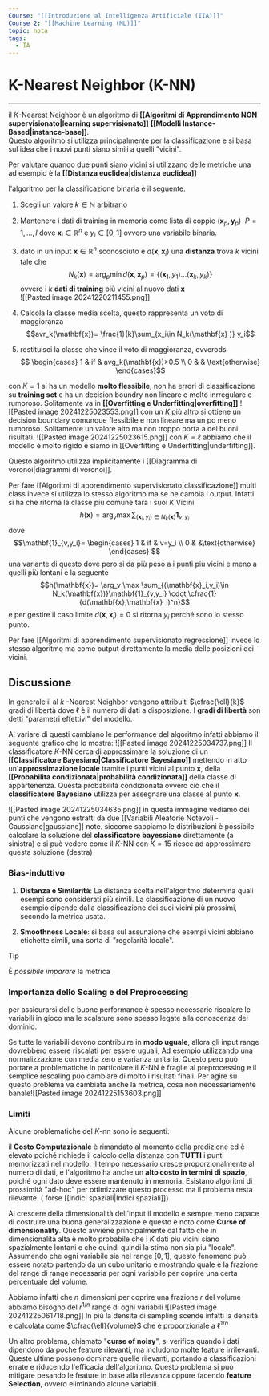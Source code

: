 ```yaml
---
Course: "[[Introduzione al Intelligenza Artificiale (IIA)]]"
Course 2: "[[Machine Learning (ML)]]"
topic: nota
tags:
  - IA
---
```


# K-Nearest Neighbor (K-NN)
---
il $K$-Nearest Neighbor è un algoritmo di __[[Algoritmi di Apprendimento NON supervisionato|learning supervisionato]]__ __[[Modelli Instance-Based|instance-base]]__.  
Questo algoritmo si utilizza principalmente per la classificazione e si basa sul idea  che i nuovi punti siano simili a quelli "vicini".

Per valutare quando due punti siano vicini si utilizzano delle metriche una ad esempio è la __[[Distanza euclidea|distanza euclidea]]__ 


l'algoritmo per la classificazione binaria è il seguente. 
1. Scegli un valore $k \in \mathbb{N}$ arbitrario 
2. Mantenere i dati di training  in memoria come lista  di coppie $( \mathbf{x}_p, \mathbf{y}_p) \ \ P=1,\dots,l$ dove $\mathbf{x}_i\in \mathbb{R}^n$ e $y_i\in [0,1]$ ovvero una variabile binaria.
3. dato in un input $\mathbf{x}\in \mathbb{R}^n$ sconosciuto e $d(\mathbf{x},\mathbf{x}_i)$ una __distanza__ trova $k$ vicini tale che  $$N_k(\mathbf{x})= \arg_p \min d(\mathbf{x} ,\mathbf{x}_p) = \{(\mathbf{x}_1,y_1)\dots(\mathbf{x}_k,y_k)\}$$ ovvero i $k$  __dati di training__ più vicini al nuovo dati $\mathbf{x}$  
![[Pasted image 20241220211455.png]]

4. Calcola la classe media scelta, questo rappresenta un voto di maggioranza  $$avr_k(\mathbf{x})= \frac{1}{k}\sum_{x_i\in N_k(\mathbf{x} )} y_i$$
5. restituisci la classe che vince il voto di maggioranza, ovverods$$
\begin{cases}
1 & if & avg_k(\mathbf{x})>0.5 \\
0 & & \text{otherwise}
\end{cases}$$ 


con $K=1$ si ha un modello __molto flessibile__, non ha errori di classificazione su __training set__ e ha un decision boundry non lineare e molto inrregulare e rumoroso. Solitamente va in __[[Overfitting e Underfitting|overfitting]]__
![[Pasted image 20241225023553.png]]
con un $K$ più altro si ottiene un decision boundary comunque flessibile e non lineare ma un po meno rumoroso. Solitamente un valore alto ma non troppo porta a dei buoni risultati.
![[Pasted image 20241225023615.png]]
con $K=\ell$ abbiamo che il modello è molto rigido è siamo in [[Overfitting e Underfitting|underfitting]].

Questo algoritmo utilizza implicitamente i [[Diagramma di voronoi|diagrammi di voronoi]].


Per fare [[Algoritmi di apprendimento supervisionato|classificazione]] multi class invece si utilizza lo stesso algoritmo ma se ne cambia l output. Infatti si ha che ritorna la classe più comune tara i suoi $K$ Vicini$$h(\mathbf{x})= \arg_v \max \sum_{(\mathbf{x}_i,y_i)\in N_k(\mathbf{x})}\mathbf{1}_{v,y_i}$$dove $$\mathbf{1}_{v,y_i}=
\begin{cases}
1 & if & v=y_i \\
0 & &\text{otherwise} 
\end{cases}
$$ una variante di questo dove pero si da più peso a i punti più vicini e meno a quelli più lontani è la seguente $$h(\mathbf{x})= \arg_v \max \sum_{(\mathbf{x}_i,y_i)\in N_k(\mathbf{x})}\mathbf{1}_{v,y_i} \cdot \cfrac{1}{d(\mathbf{x},\mathbf{x}_i)^n}$$ e per gestire il caso limite $d(\mathbf{x},\mathbf{x}_i)=0$ si ritorna $y_i$ perché sono lo stesso punto.



Per fare [[Algoritmi di apprendimento supervisionato|regressione]] invece lo stesso algoritmo ma come output direttamente la media delle posizioni dei vicini.



## Discussione
In generale il al $k$ -Nearest Neighbor vengono attribuiti $\cfrac{\ell}{k}$ gradi di libertà  dove $\ell$  è il numero di dati a disposizione.
I __gradi di libertà__ son detti "parametri effettivi" del modello.

Al variare di questi cambiano le performance del algoritmo infatti abbiamo il seguente grafico che lo mostra:
![[Pasted image 20241225034737.png]]
Il classificatore $K$-NN  cerca di approssimare la soluzione di un __[[Classificatore Bayesiano|Classificatore Bayesiano]]__ mettendo in atto un'__approssimazione locale__ tramite i punti vicini al punto $\mathbf{x}$, della  __[[Probabilita condizionata|probabilità condizionata]]__ della classe di appartenenza. Questa probabilità condizionata ovvero ciò che il __classificatore Bayesiano__ utilizza per assegnare una classe al punto $\mathbf{x}$.

![[Pasted image 20241225034635.png]]
in questa immagine vediamo dei punti che vengono estratti  da due [[Variabili Aleatorie Notevoli - Gaussiane|gaussiane]] note. siccome sappiamo le distribuzioni è possibile calcolare la soluzione del __classificatore bayessiano__ direttamente (a sinistra)  e si può vedere come  il $K$-NN con $K=15$ riesce ad approssimare questa soluzione (destra)



### Bias-induttivo
1. __Distanza e Similarità__:  La distanza scelta nell'algoritmo determina quali esempi sono considerati più simili. La classificazione di un nuovo esempio dipende dalla classificazione dei suoi vicini più prossimi, secondo la metrica usata.

2. __Smoothness Locale__: si basa sul assunzione che esempi vicini abbiano etichette simili, una sorta di "regolarità locale". 
>[!tip] 
>È _possibile imparare_ la metrica 


### Importanza dello Scaling e del Preprocessing

per assicurarsi delle buone performance è spesso necessarie riscalare le variabili in gioco ma le scalature sono spesso legate alla conoscenza del dominio.

Se tutte le variabili devono contribuire in __modo uguale__, allora gli input range dovrebbero essere riscalati per essere uguali, Ad esempio utilizzando una normalizzazione con media zero e varianza unitaria.  Questo pero può portare a problematiche in particolare il $K$-NN è  fragile al preprocessing e il semplice rescaling puo cambiare di molto i risultati finali. Per agire su questo problema va cambiata anche la metrica, cosa non necessariamente banale![[Pasted image 20241225153603.png]]


### Limiti
Alcune problematiche del $K$-nn sono ie seguenti:

il __Costo Computazionale__ è rimandato al momento della predizione ed è elevato poiché richiede il calcolo della distanza con __TUTTI__ i punti memorizzati nel modello. Il tempo necessario cresce proporzionalmente al numero di dati, e l'algoritmo ha anche un __alto costo in termini di spazio__, poiché ogni dato deve essere mantenuto in memoria.  Esistano algoritmi di prossimità "ad-hoc" per ottimizzare questo processo ma il problema resta rilevante. ( forse [[Indici spaziali|Indici spaziali]])

Al crescere della dimensionalità dell'input il modello è sempre meno capace di costruire una buona generalizzazione e questo è noto come __Curse of dimensionality__.  Questo avviene principalmente dal fatto che in dimensionalità alta è molto probabile che i $K$ dati piu vicini siano spazialmente lontani e che quindi quindi la stima non sia piu "locale".
Assumendo che ogni variabile sia nel range $[0,1]$, questo fenomeno può essere notato partendo da un cubo unitario e mostrando quale è la frazione del range di range necessaria per ogni variabile per coprire una certa percentuale del volume.

Abbiamo infatti che $n$ dimensioni per coprire una frazione $r$ del volume abbiamo bisogno del $r^{1/n}$ range di ogni variabili
![[Pasted image 20241225061718.png]]
In più la densita di sampling scende infatti la densità è calcolata come $\cfrac{\ell}{volume}$ che è proporzionale a $\ell^{1/n}$

 Un altro problema, chiamato "__curse of noisy__", si verifica quando i dati dipendono da poche feature rilevanti, ma includono molte feature irrilevanti. Queste ultime possono dominare quelle rilevanti, portando a classificazioni errate e riducendo l'efficacia dell'algoritmo. Questo problema si può mitigare pesando le feature in base alla rilevanza oppure facendo __feature Selection__, ovvero eliminando alcune variabili.








 
 
  
